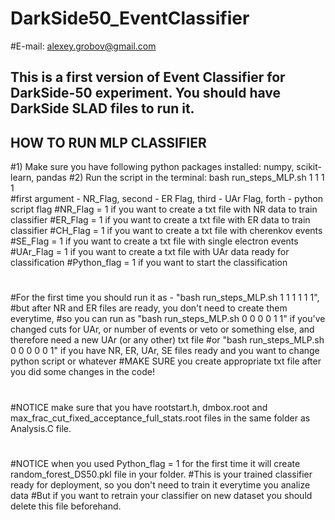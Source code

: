 # DarkSide50_EventClassifier

#E-mail: alexey.grobov@gmail.com

## This is a first version of Event Classifier for DarkSide-50 experiment. You should have DarkSide SLAD files to run it.

## HOW TO RUN MLP CLASSIFIER
#1) Make sure you have following python packages installed: numpy, scikit-learn, pandas
#2) Run the script in the terminal: bash run_steps_MLP.sh 1 1 1 1  
#first argument - NR_Flag, second - ER Flag, third - UAr Flag, forth - python script flag 
#NR_Flag = 1 if you want to create a txt file with NR data to train classifier
#ER_Flag = 1 if you want to create a txt file with ER data to train classifier
#CH_Flag = 1 if you want to create a txt file with cherenkov events
#SE_Flag = 1 if you want to create a txt file with single electron events
#UAr_Flag = 1 if you want to create a txt file with UAr data ready for classification
#Python_flag = 1 if you want to start the classification
# 
#For the first time you should run it as - "bash run_steps_MLP.sh 1 1 1 1 1 1", 
#but after NR and ER files are ready, you don't need to create them everytime, 
#so you can run as "bash run_steps_MLP.sh 0 0 0 0 1 1" if you've changed cuts for UAr, or number of events or veto or something else, and therefore need a new UAr (or any other) txt file 
#or "bash run_steps_MLP.sh 0 0 0 0 0 1" if you have NR, ER, UAr, SE files ready and you want to change python script or whatever
#MAKE SURE you create appropriate txt file after you did some changes in the code!
#
#NOTICE make sure that you have rootstart.h, dmbox.root and max_frac_cut_fixed_acceptance_full_stats.root files in the same folder as Analysis.C file.
# 
#NOTICE when you used Python_flag = 1 for the first time it will create random_forest_DS50.pkl file in your folder.
#This is your trained classifier ready for deployment, so you don't need to train it everytime you analize data
#But if you want to retrain your classifier on new dataset you should delete this file beforehand.
